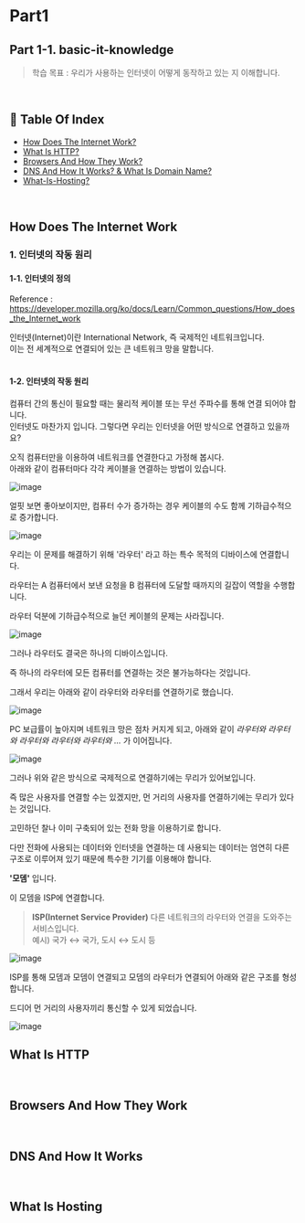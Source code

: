 # Part1 
## Part 1-1. basic-it-knowledge
> 학습 목표 : 우리가 사용하는 인터넷이 어떻게 동작하고 있는 지 이해합니다.
<br/>

## 📑 Table Of Index
- [How Does The Internet Work?](#How-Does-The-Internet-Work)
- [What Is HTTP?](#What-Is-HTTP)
- [Browsers And How They Work?](#Browsers-And-How-They-Work)
- [DNS And How It Works? & What Is Domain Name?](#DNS-And-How-It-Works)
- [What-Is-Hosting?](#What-Is-Hosting)
<br/>

## How Does The Internet Work
### 1. 인터넷의 작동 원리

#### 1-1. 인터넷의 정의
Reference : https://developer.mozilla.org/ko/docs/Learn/Common_questions/How_does_the_Internet_work

인터넷(Internet)이란 International Network, 즉 국제적인 네트워크입니다.   
이는 전 세계적으로 연결되어 있는 큰 네트워크 망을 말합니다.  
<br/>

#### 1-2. 인터넷의 작동 원리

컴퓨터 간의 통신이 필요할 때는 물리적 케이블 또는 무선 주파수를 통해 연결 되어야 합니다.   
인터넷도 마찬가지 입니다. 그렇다면 우리는 인터넷을 어떤 방식으로 연결하고 있을까요?  

오직 컴퓨터만을 이용하여 네트워크를 연결한다고 가정해 봅시다.  
아래와 같이 컴퓨터마다 각각 케이블을 연결하는 방법이 있습니다.   

![image](https://user-images.githubusercontent.com/79235021/136170632-07d75dd2-ba81-40f4-8eaf-5c2c5458ed06.png)

얼핏 보면 좋아보이지만, 컴퓨터 수가 증가하는 경우 케이블의 수도 함께 기하급수적으로 증가합니다.

![image](https://user-images.githubusercontent.com/79235021/136170701-88fcceff-1c29-4088-ac56-876dc998fd4e.png)

우리는 이 문제를 해결하기 위해 '라우터' 라고 하는 특수 목적의 디바이스에 연결합니다.

라우터는 A 컴퓨터에서 보낸 요청을 B 컴퓨터에 도달할 때까지의 길잡이 역할을 수행합니다.

라우터 덕분에 기하급수적으로 늘던 케이블의 문제는 사라집니다.

![image](https://user-images.githubusercontent.com/79235021/136170882-294319e1-a1d4-4909-8624-0ed064eae8de.png)

그러나 라우터도 결국은 하나의 디바이스입니다. 

즉 하나의 라우터에 모든 컴퓨터를 연결하는 것은 불가능하다는 것입니다.

그래서 우리는 아래와 같이 라우터와 라우터를 연결하기로 했습니다. 

![image](https://user-images.githubusercontent.com/79235021/136170929-d4495cee-5c31-4868-8dfb-5f5f5a543285.png)

PC 보급률이 높아지며 네트워크 망은 점차 커지게 되고, 
아래와 같이 *라우터와 라우터와 라우터와 라우터와 라우터와 ...* 가 이어집니다.

![image](https://user-images.githubusercontent.com/79235021/136170972-e2305290-3935-4d4a-aa34-0532626250f2.png)

그러나 위와 같은 방식으로 국제적으로 연결하기에는 무리가 있어보입니다.

즉 많은 사용자를 연결할 수는 있겠지만, 먼 거리의 사용자를 연결하기에는 무리가 있다는 것입니다.

고민하던 찰나 이미 구축되어 있는 전화 망을 이용하기로 합니다.

다만 전화에 사용되는 데이터와 인터넷을 연결하는 데 사용되는 데이터는 엄연히 다른 구조로 이루어져 있기 때문에 특수한 기기를 이용해야 합니다.

**'모뎀'** 입니다. 

이 모뎀을 ISP에 연결합니다. 

> **ISP(Internet Service Provider)**
다른 네트워크의 라우터와 연결을 도와주는 서비스입니다.   
예시) 국가 ↔ 국가, 도시 ↔ 도시 등
> 

![image](https://user-images.githubusercontent.com/79235021/136171012-0b48abba-b29b-4615-9187-f448428afc5e.png)

ISP를 통해 모뎀과 모뎀이 연결되고 모뎀의 라우터가 연결되어 아래와 같은 구조를 형성합니다.

드디어 먼 거리의 사용자끼리 통신할 수 있게 되었습니다.

![image](https://user-images.githubusercontent.com/79235021/136171034-e46ddb1a-ace6-48cf-8fd0-482fc2430fde.png)
<br/>

## What Is HTTP
<br/>

## Browsers And How They Work
<br/>

## DNS And How It Works
<br/>

## What Is Hosting
<br/>
